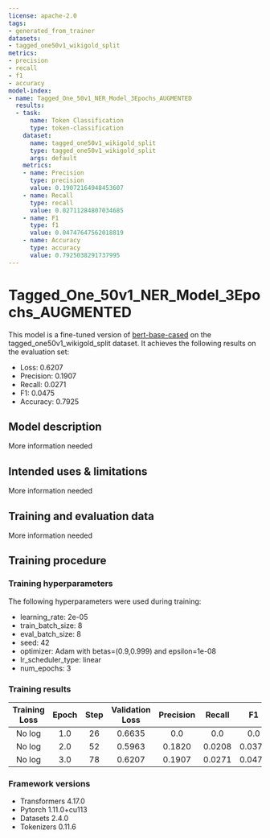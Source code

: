 ```yaml
---
license: apache-2.0
tags:
- generated_from_trainer
datasets:
- tagged_one50v1_wikigold_split
metrics:
- precision
- recall
- f1
- accuracy
model-index:
- name: Tagged_One_50v1_NER_Model_3Epochs_AUGMENTED
  results:
  - task:
      name: Token Classification
      type: token-classification
    dataset:
      name: tagged_one50v1_wikigold_split
      type: tagged_one50v1_wikigold_split
      args: default
    metrics:
    - name: Precision
      type: precision
      value: 0.19072164948453607
    - name: Recall
      type: recall
      value: 0.02711284807034685
    - name: F1
      type: f1
      value: 0.04747647562018819
    - name: Accuracy
      type: accuracy
      value: 0.7925038291737995
---
```


<!-- This model card has been generated automatically according to the information the Trainer had access to. You
should probably proofread and complete it, then remove this comment. -->

# Tagged_One_50v1_NER_Model_3Epochs_AUGMENTED

This model is a fine-tuned version of [bert-base-cased](https://huggingface.co/bert-base-cased) on the tagged_one50v1_wikigold_split dataset.
It achieves the following results on the evaluation set:
- Loss: 0.6207
- Precision: 0.1907
- Recall: 0.0271
- F1: 0.0475
- Accuracy: 0.7925

## Model description

More information needed

## Intended uses & limitations

More information needed

## Training and evaluation data

More information needed

## Training procedure

### Training hyperparameters

The following hyperparameters were used during training:
- learning_rate: 2e-05
- train_batch_size: 8
- eval_batch_size: 8
- seed: 42
- optimizer: Adam with betas=(0.9,0.999) and epsilon=1e-08
- lr_scheduler_type: linear
- num_epochs: 3

### Training results

| Training Loss | Epoch | Step | Validation Loss | Precision | Recall | F1     | Accuracy |
|:-------------:|:-----:|:----:|:---------------:|:---------:|:------:|:------:|:--------:|
| No log        | 1.0   | 26   | 0.6635          | 0.0       | 0.0    | 0.0    | 0.7775   |
| No log        | 2.0   | 52   | 0.5963          | 0.1820    | 0.0208 | 0.0373 | 0.7906   |
| No log        | 3.0   | 78   | 0.6207          | 0.1907    | 0.0271 | 0.0475 | 0.7925   |


### Framework versions

- Transformers 4.17.0
- Pytorch 1.11.0+cu113
- Datasets 2.4.0
- Tokenizers 0.11.6
